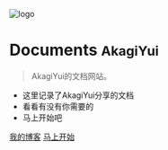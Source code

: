 ![logo](https://docsify.js.org/_media/favicon.ico)

# Documents <small>AkagiYui</small>

> AkagiYui的文档网站。

- 这里记录了AkagiYui分享的文档
- 看看有没有你需要的
- 马上开始吧

[我的博客](https://akagiyui.com)
[马上开始](/)
